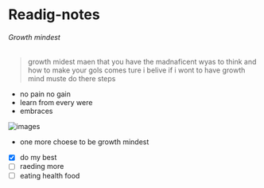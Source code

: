 # Readig-notes
###### Growth mindest

> growth midest maen that you have the madnaficent wyas to think and how to make your gols comes ture 
i belive if i wont to have growth mind muste do there steps

- no pain no gain 
- learn from every were
- embraces

![images](https://3kllhk1ibq34qk6sp3bhtox1-wpengine.netdna-ssl.com/wp-content/uploads/NewGrowthMindset2.png)

* one more choese to be growth mindest
- [x] do my best
- [ ] raeding more 
- [ ] eating health food
